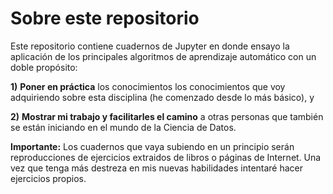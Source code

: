 # Sobre este repositorio

Este repositorio contiene cuadernos de Jupyter en donde ensayo la aplicación de los principales algoritmos de aprendizaje automático con un doble propósito: 

**1)** **Poner en práctica** los conocimientos los conocimientos que voy adquiriendo sobre esta disciplina (he comenzado desde lo más básico), y 

**2)** **Mostrar mi trabajo y facilitarles el camino** a otras personas que también se están iniciando en el mundo de la Ciencia de Datos.

**Importante:** Los cuadernos que vaya subiendo en un principio serán reproducciones de ejercicios extraidos de libros o páginas de Internet. Una vez que tenga más destreza en mis nuevas habilidades intentaré hacer ejercicios propios.